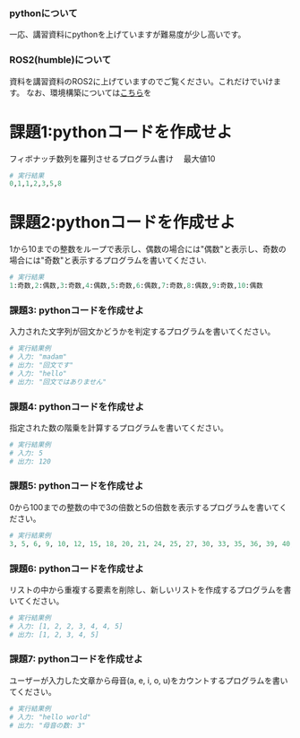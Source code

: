 ### pythonについて
一応、講習資料にpythonを上げていますが難易度が少し高いです。

### ROS2(humble)について
資料を講習資料のROS2に上げていますのでご覧ください。これだけでいけます。
なお、環境構築については[こちら](https://qiita.com/_Altair_/items/4b2fdae96dd8a94f55a4)を

# 課題1:pythonコードを作成せよ
フィボナッチ数列を羅列させるプログラム書け　
最大値10

```python
# 実行結果
0,1,1,2,3,5,8
```


# 課題2:pythonコードを作成せよ
1から10までの整数をループで表示し、偶数の場合には"偶数"と表示し、奇数の場合には"奇数"と表示するプログラムを書いてください.

```py
# 実行結果
1:奇数,2:偶数,3:奇数,4:偶数,5:奇数,6:偶数,7:奇数,8:偶数,9:奇数,10:偶数
```


### 課題3: pythonコードを作成せよ
入力された文字列が回文かどうかを判定するプログラムを書いてください。

```python
# 実行結果例
# 入力: "madam"
# 出力: "回文です"
# 入力: "hello"
# 出力: "回文ではありません"
```

### 課題4: pythonコードを作成せよ
指定された数の階乗を計算するプログラムを書いてください。

```python
# 実行結果例
# 入力: 5
# 出力: 120
```


### 課題5: pythonコードを作成せよ
0から100までの整数の中で3の倍数と5の倍数を表示するプログラムを書いてください。

```python
# 実行結果例
3, 5, 6, 9, 10, 12, 15, 18, 20, 21, 24, 25, 27, 30, 33, 35, 36, 39, 40, 42, 45, 48, 50, 51, 54, 55, 57, 60, 63, 65, 66, 69, 70, 72, 75, 78, 80, 81, 84, 85, 87, 90, 93, 95, 96, 99, 100
```


### 課題6: pythonコードを作成せよ
リストの中から重複する要素を削除し、新しいリストを作成するプログラムを書いてください。

```python
# 実行結果例
# 入力: [1, 2, 2, 3, 4, 4, 5]
# 出力: [1, 2, 3, 4, 5]
```

### 課題7: pythonコードを作成せよ
ユーザーが入力した文章から母音(a, e, i, o, u)をカウントするプログラムを書いてください。

```python
# 実行結果例
# 入力: "hello world"
# 出力: "母音の数: 3"
```

